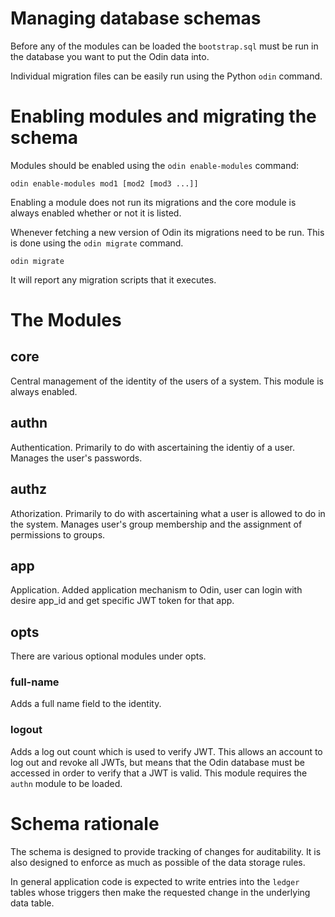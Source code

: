 # Managing database schemas


Before any of the modules can be loaded the `bootstrap.sql` must be run in the database you want to put the Odin data into.

Individual migration files can be easily run using the Python `odin` command.


# Enabling modules and migrating the schema

Modules should be enabled using the `odin enable-modules` command:

    odin enable-modules mod1 [mod2 [mod3 ...]]

Enabling a module does not run its migrations and the core module is always enabled whether or not it is listed.

Whenever fetching a new version of Odin its migrations need to be run. This is done using the `odin migrate` command.

    odin migrate

It will report any migration scripts that it executes.


# The Modules

## core ##

Central management of the identity of the users of a system. This module is always enabled.


## authn ##

Authentication. Primarily to do with ascertaining the identiy of a user. Manages the user's passwords.


## authz ##

Athorization. Primarily to do with ascertaining what a user is allowed to do in the system. Manages user's group membership and the assignment of permissions to groups.

## app ##

Application. Added application mechanism to Odin, user can login with desire app_id and get specific JWT token for that app.


## opts ##

There are various optional modules under opts.

### full-name ###

Adds a full name field to the identity.

### logout ###

Adds a log out count which is used to verify JWT. This allows an account to log out and revoke all JWTs, but means that the Odin database must be accessed in order to verify that a JWT is valid. This module requires the `authn` module to be loaded.


# Schema rationale #

The schema is designed to provide tracking of changes for auditability. It is also designed to enforce as much as possible of the data storage rules.

In general application code is expected to write entries into the `ledger` tables whose triggers then make the requested change in the underlying data table.


